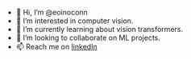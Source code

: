 - 👋 Hi, I’m @eoinoconn
- 👀 I’m interested in computer vision.
- 🌱 I’m currently learning about vision transformers.
- 💞️ I’m looking to collaborate on ML projects.
- 📫 Reach me on [linkedIn](https://www.linkedin.com/in/eoin-oconnell/)

<!---
eoinoconn/eoinoconn is a ✨ special ✨ repository because its `README.md` (this file) appears on your GitHub profile.
You can click the Preview link to take a look at your changes.
--->
